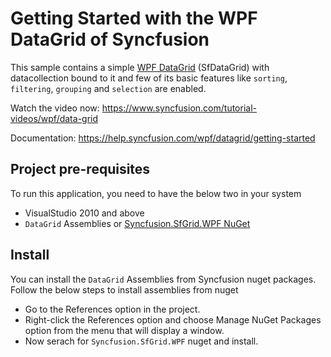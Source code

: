 # Getting Started with the WPF DataGrid of Syncfusion

This sample contains a simple [WPF DataGrid](https://www.syncfusion.com/wpf-controls/datagrid) (SfDataGrid) with datacollection bound to it and few of its basic features like `sorting`, `filtering`, `grouping` and `selection` are enabled.

Watch the video now: https://www.syncfusion.com/tutorial-videos/wpf/data-grid 

Documentation: https://help.syncfusion.com/wpf/datagrid/getting-started

## Project pre-requisites

To run this application, you need to have the below two in your system
* VisualStudio 2010 and above
* `DataGrid` Assemblies or [Syncfusion.SfGrid.WPF NuGet](https://www.nuget.org/packages/Syncfusion.SfGrid.WPF/)

## Install

You can install the `DataGrid` Assemblies from Syncfusion nuget packages.
Follow the below steps to install assemblies from nuget
* Go to the References option in the project.
* Right-click the References option and choose Manage NuGet Packages option from the menu that will display a window.
* Now serach for `Syncfusion.SfGrid.WPF` nuget and install.